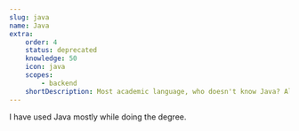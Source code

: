 ```yaml
---
slug: java
name: Java
extra:
    order: 4
    status: deprecated
    knowledge: 50
    icon: java
    scopes:
        - backend
    shortDescription: Most academic language, who doesn't know Java? Also used to develop Android apps.
---
```


I have used Java mostly while doing the degree.